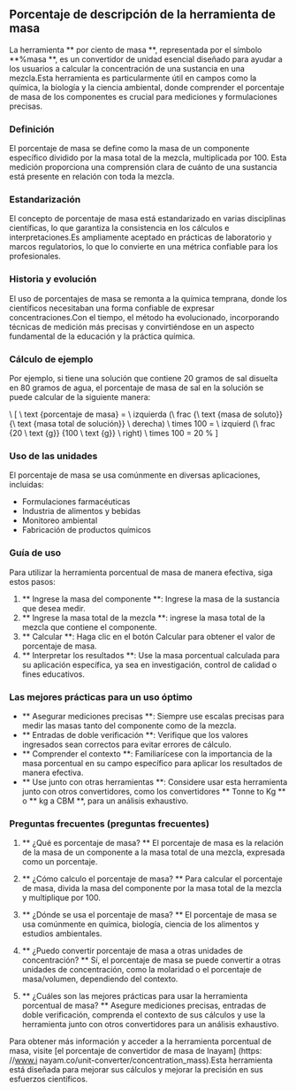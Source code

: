 ## Porcentaje de descripción de la herramienta de masa

La herramienta ** por ciento de masa **, representada por el símbolo **%masa **, es un convertidor de unidad esencial diseñado para ayudar a los usuarios a calcular la concentración de una sustancia en una mezcla.Esta herramienta es particularmente útil en campos como la química, la biología y la ciencia ambiental, donde comprender el porcentaje de masa de los componentes es crucial para mediciones y formulaciones precisas.

### Definición

El porcentaje de masa se define como la masa de un componente específico dividido por la masa total de la mezcla, multiplicada por 100. Esta medición proporciona una comprensión clara de cuánto de una sustancia está presente en relación con toda la mezcla.

### Estandarización

El concepto de porcentaje de masa está estandarizado en varias disciplinas científicas, lo que garantiza la consistencia en los cálculos e interpretaciones.Es ampliamente aceptado en prácticas de laboratorio y marcos regulatorios, lo que lo convierte en una métrica confiable para los profesionales.

### Historia y evolución

El uso de porcentajes de masa se remonta a la química temprana, donde los científicos necesitaban una forma confiable de expresar concentraciones.Con el tiempo, el método ha evolucionado, incorporando técnicas de medición más precisas y convirtiéndose en un aspecto fundamental de la educación y la práctica química.

### Cálculo de ejemplo

Por ejemplo, si tiene una solución que contiene 20 gramos de sal disuelta en 80 gramos de agua, el porcentaje de masa de sal en la solución se puede calcular de la siguiente manera:

\ [
\ text {porcentaje de masa} = \ izquierda (\ frac {\ text {masa de soluto}} {\ text {masa total de solución}} \ derecha) \ times 100 = \ izquierd (\ frac {20 \ text {g}} {100 \ text {g}} \ right) \ times 100 = 20 \%
\]

### Uso de las unidades

El porcentaje de masa se usa comúnmente en diversas aplicaciones, incluidas:

- Formulaciones farmacéuticas
- Industria de alimentos y bebidas
- Monitoreo ambiental
- Fabricación de productos químicos

### Guía de uso

Para utilizar la herramienta porcentual de masa de manera efectiva, siga estos pasos:

1. ** Ingrese la masa del componente **: Ingrese la masa de la sustancia que desea medir.
2. ** Ingrese la masa total de la mezcla **: ingrese la masa total de la mezcla que contiene el componente.
3. ** Calcular **: Haga clic en el botón Calcular para obtener el valor de porcentaje de masa.
4. ** Interpretar los resultados **: Use la masa porcentual calculada para su aplicación específica, ya sea en investigación, control de calidad o fines educativos.

### Las mejores prácticas para un uso óptimo

- ** Asegurar mediciones precisas **: Siempre use escalas precisas para medir las masas tanto del componente como de la mezcla.
- ** Entradas de doble verificación **: Verifique que los valores ingresados ​​sean correctos para evitar errores de cálculo.
- ** Comprender el contexto **: Familiarícese con la importancia de la masa porcentual en su campo específico para aplicar los resultados de manera efectiva.
- ** Use junto con otras herramientas **: Considere usar esta herramienta junto con otros convertidores, como los convertidores ** Tonne to Kg ** o ** kg a CBM **, para un análisis exhaustivo.

### Preguntas frecuentes (preguntas frecuentes)

1. ** ¿Qué es porcentaje de masa? **
El porcentaje de masa es la relación de la masa de un componente a la masa total de una mezcla, expresada como un porcentaje.

2. ** ¿Cómo calculo el porcentaje de masa? **
Para calcular el porcentaje de masa, divida la masa del componente por la masa total de la mezcla y multiplique por 100.

3. ** ¿Dónde se usa el porcentaje de masa? **
El porcentaje de masa se usa comúnmente en química, biología, ciencia de los alimentos y estudios ambientales.

4. ** ¿Puedo convertir porcentaje de masa a otras unidades de concentración? **
Sí, el porcentaje de masa se puede convertir a otras unidades de concentración, como la molaridad o el porcentaje de masa/volumen, dependiendo del contexto.

5. ** ¿Cuáles son las mejores prácticas para usar la herramienta porcentual de masa? **
Asegure mediciones precisas, entradas de doble verificación, comprenda el contexto de sus cálculos y use la herramienta junto con otros convertidores para un análisis exhaustivo.

Para obtener más información y acceder a la herramienta porcentual de masa, visite [el porcentaje de convertidor de masa de Inayam] (https: //www.i nayam.co/unit-converter/concentration_mass).Esta herramienta está diseñada para mejorar sus cálculos y mejorar la precisión en sus esfuerzos científicos.